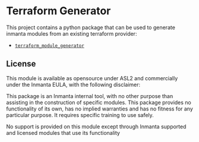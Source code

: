 # Terraform Generator

This project contains a python package that can be used to generate inmanta modules from an existing terraform provider:
 - [`terraform_module_generator`](src/terraform_module_generator/README.md)

## License

This module is available as opensource under ASL2 and commercially under the Inmanta EULA, with the following disclaimer:

This package is an Inmanta internal tool, with no other purpose than assisting in the construction of specific modules.
This package provides no functionality of its own, has no implied warranties and has no fitness for any particular purpose.
It requires specific training to use safely.

No support is provided on this module except through Inmanta supported and licensed modules that use its functionality